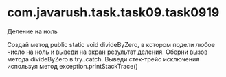 # com.javarush.task.task09.task0919
Деление на ноль

Создай метод public static void divideByZero, в котором подели любое число на ноль и выведи на экран результат деления.
Оберни вызов метода divideByZero в try..catch. Выведи стек-трейс исключения используя метод exception.printStackTrace()

